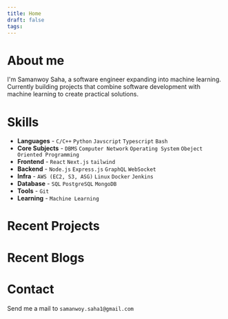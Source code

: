 ```yaml
---
title: Home
draft: false
tags:
---
```


# About me

I'm Samanwoy Saha, a software engineer expanding into machine learning. Currently building projects that combine software development with machine learning to create practical solutions.

# Skills

- **Languages** - `C/C++` `Python` `Javscript` `Typescript` `Bash`
- **Core Subjects** - `DBMS` `Computer Network` `Operating System` `Obeject Oriented Programming`
- **Frontend** - `React` `Next.js` `tailwind` 
- **Backend** - `Node.js` `Express.js` `GraphQL` `WebSocket` 
- **Infra** - `AWS (EC2, S3, ASG)` `Linux` `Docker` `Jenkins` 
- **Database** - `SQL` `PostgreSQL` `MongoDB`
- **Tools** - `Git` 
- **Learning** - `Machine Learning`

# Recent Projects


# Recent Blogs


# Contact 

Send me a mail to `samanwoy.saha1@gmail.com`

